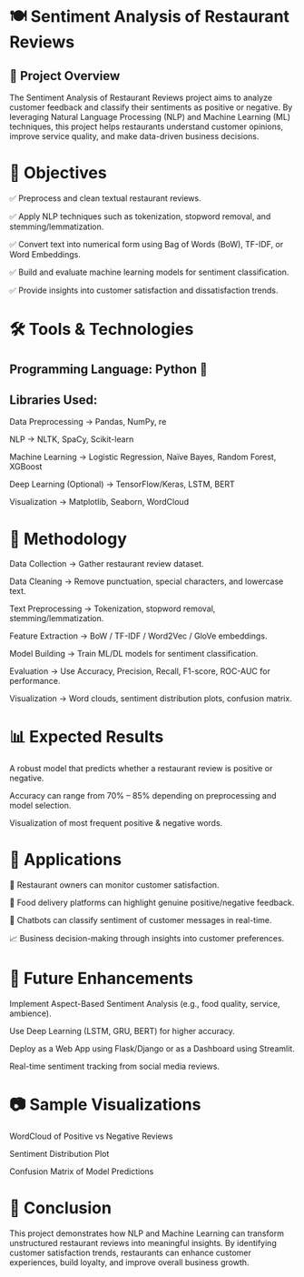 # 🍽️ Sentiment Analysis of Restaurant Reviews
## 📌 Project Overview

The Sentiment Analysis of Restaurant Reviews project aims to analyze customer feedback and classify their sentiments as positive or negative. By leveraging Natural Language Processing (NLP) and Machine Learning (ML) techniques, this project helps restaurants understand customer opinions, improve service quality, and make data-driven business decisions.

# 🎯 Objectives

✅ Preprocess and clean textual restaurant reviews.

✅ Apply NLP techniques such as tokenization, stopword removal, and stemming/lemmatization.

✅ Convert text into numerical form using Bag of Words (BoW), TF-IDF, or Word Embeddings.

✅ Build and evaluate machine learning models for sentiment classification.

✅ Provide insights into customer satisfaction and dissatisfaction trends.

# 🛠️ Tools & Technologies

## Programming Language: Python 🐍

## Libraries Used:

Data Preprocessing → Pandas, NumPy, re

NLP → NLTK, SpaCy, Scikit-learn

Machine Learning → Logistic Regression, Naïve Bayes, Random Forest, XGBoost

Deep Learning (Optional) → TensorFlow/Keras, LSTM, BERT

Visualization → Matplotlib, Seaborn, WordCloud

# 🔑 Methodology

Data Collection → Gather restaurant review dataset.

Data Cleaning → Remove punctuation, special characters, and lowercase text.

Text Preprocessing → Tokenization, stopword removal, stemming/lemmatization.

Feature Extraction → BoW / TF-IDF / Word2Vec / GloVe embeddings.

Model Building → Train ML/DL models for sentiment classification.

Evaluation → Use Accuracy, Precision, Recall, F1-score, ROC-AUC for performance.

Visualization → Word clouds, sentiment distribution plots, confusion matrix.

# 📊 Expected Results

A robust model that predicts whether a restaurant review is positive or negative.

Accuracy can range from 70% – 85% depending on preprocessing and model selection.

Visualization of most frequent positive & negative words.

# 🚀 Applications

🏨 Restaurant owners can monitor customer satisfaction.

📱 Food delivery platforms can highlight genuine positive/negative feedback.

🤖 Chatbots can classify sentiment of customer messages in real-time.

📈 Business decision-making through insights into customer preferences.

# 📌 Future Enhancements

Implement Aspect-Based Sentiment Analysis (e.g., food quality, service, ambience).

Use Deep Learning (LSTM, GRU, BERT) for higher accuracy.

Deploy as a Web App using Flask/Django or as a Dashboard using Streamlit.

Real-time sentiment tracking from social media reviews.

# 📷 Sample Visualizations

WordCloud of Positive vs Negative Reviews

Sentiment Distribution Plot

Confusion Matrix of Model Predictions

# 🙌 Conclusion

This project demonstrates how NLP and Machine Learning can transform unstructured restaurant reviews into meaningful insights. By identifying customer satisfaction trends, restaurants can enhance customer experiences, build loyalty, and improve overall business growth.
